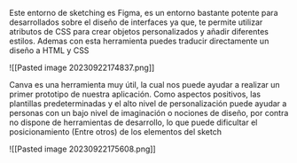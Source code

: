Este entorno de sketching es Figma, es un entorno bastante potente para desarrollados sobre el diseño de interfaces ya que, te permite utilizar atributos de CSS para crear objetos personalizados y añadir diferentes estilos. Ademas con esta herramienta puedes traducir directamente un diseño a HTML y CSS

![[Pasted image 20230922174837.png]]

Canva es una herramienta muy útil, la cual nos puede ayudar a realizar un primer prototipo de nuestra aplicación. Como aspectos positivos, las plantillas predeterminadas y el alto nivel de personalización puede ayudar a personas con un bajo nivel de imaginación o nociones de diseño, por contra no dispone de herramientas de desarrollo, lo que puede dificultar el posicionamiento (Entre otros) de los elementos del sketch

![[Pasted image 20230922175608.png]]